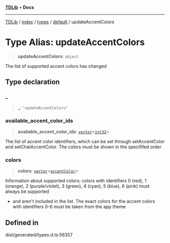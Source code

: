 [**TDLib**](../../../../../../README.md) • **Docs**

***

[TDLib](../../../../../../modules.md) / [index](../../../../../README.md) / [types](../../../README.md) / [default](../README.md) / updateAccentColors

# Type Alias: updateAccentColors

> **updateAccentColors**: `object`

The list of supported accent colors has changed

## Type declaration

### \_

> **\_**: `"updateAccentColors"`

### available\_accent\_color\_ids

> **available\_accent\_color\_ids**: [`vector`](vector.md)\<[`int32`](int32-1.md)\>

The list of accent color identifiers, which can be set through setAccentColor and setChatAccentColor. The colors must be shown in the specififed order

### colors

> **colors**: [`vector`](vector.md)\<[`accentColor`](accentColor-1.md)\>

Information about supported colors; colors with identifiers 0 (red), 1 (orange), 2 (purple/violet), 3 (green), 4 (cyan), 5 (blue), 6 (pink) must always be supported

- and aren't included in the list. The exact colors for the accent colors with identifiers 0-6 must be taken from the app theme

## Defined in

dist/generated/types.d.ts:56357
